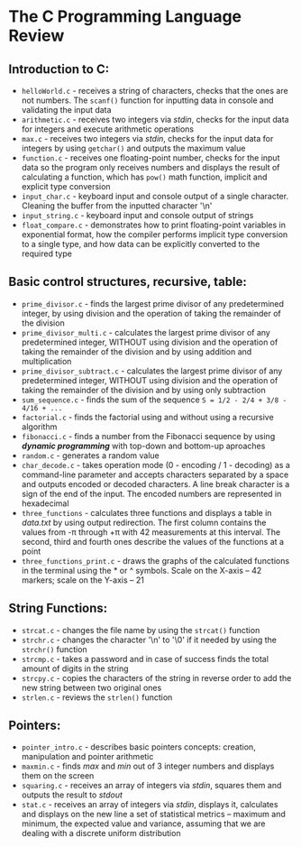 # The **C** Programming Language Review

## Introduction to C:
- `helloWorld.c` - receives a string of characters, checks that the ones are not numbers. The `scanf()` function for inputting data in console and validating the input data
- `arithmetic.c` - receives two integers via *stdin*, checks for the input data for integers and execute arithmetic operations
- `max.c` - receives two integers via *stdin*, checks for the input data for integers by using `getchar()` and outputs the maximum value
- `function.c` - receives one floating-point number, checks for the input data so the program only receives numbers and displays the result of calculating a function, which has `pow()` math function, implicit and explicit type conversion
- `input_char.c` - keyboard input and console output of a single character. Cleaning the buffer from the inputted character '\n'
- `input_string.c` - keyboard input and console output of strings
- `float_compare.c` - demonstrates how to print floating-point variables in exponential format, how the compiler performs implicit type conversion to a single type, and how data can be explicitly converted to the required type

## Basic control structures, recursive, table:
- `prime_divisor.c` - finds the largest prime divisor of any predetermined integer, by using division and the operation of taking the remainder of the division
- `prime_divisor_multi.c` - calculates the largest prime divisor of any predetermined integer, WITHOUT using division and the operation of taking the remainder of the division and by using addition and multiplication
- `prime_divisor_subtract.c` - calculates the largest prime divisor of any predetermined integer, WITHOUT using division and the operation of taking the remainder of the division and by using only subtraction
- `sum_sequence.c` - finds the sum of the sequence `S = 1/2 - 2/4 + 3/8 - 4/16 + ...`
- `factorial.c` - finds the factorial using and without using a recursive algorithm
- `fibonacci.c` - finds a number from the Fibonacci sequence by using _**dynamic programming**_ with top-down and bottom-up aproaches
- `random.c` - generates a random value
- `char_decode.c` - takes operation mode (0 - encoding / 1 - decoding) as a command-line parameter and accepts characters separated by a space and outputs encoded or decoded characters. A line break character is a sign of the end of the input. The encoded numbers are represented in hexadecimal
- `three_functions` - calculates three functions and displays a table in *data.txt* by using output redirection. The first column contains the values from -&pi; through +&pi; with 42 measurements at this interval. The second, third and fourth ones describe the values of the functions at a point
- `three_functions_print.c` - draws the graphs of the calculated functions in the terminal using the &#42; or &#94; symbols. Scale on the X-axis – 42 markers; scale on the Y-axis – 21

## String Functions:
- `strcat.c` - changes the file name by using the `strcat()` function
- `strchr.c` - changes the character '\n' to '\0' if it needed by using the `strchr()` function
- `strcmp.c` - takes a password and in case of success finds the total amount of digits in the string
- `strcpy.c` - copies the characters of the string in reverse order to add the new string between two original ones
- `strlen.c` - reviews the `strlen()` function

## Pointers:
- `pointer_intro.c` - describes basic pointers concepts: creation, manipulation and pointer arithmetic
- `maxmin.c` - finds *max* and *min* out of 3 integer numbers and displays them on the screen
- `squaring.c` - receives an array of integers via *stdin*, squares them and outputs the result to *stdout*
- `stat.c` - receives an array of integers via *stdin*, displays it, calculates and displays on the new line a set of statistical metrics – maximum and minimum, the expected value and variance, assuming that we are dealing with a discrete uniform distribution
